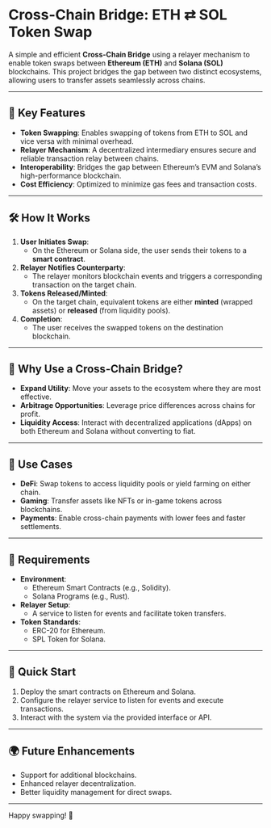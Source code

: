# Cross-Chain Bridge: ETH ⇄ SOL Token Swap

A simple and efficient **Cross-Chain Bridge** using a relayer mechanism to enable token swaps between **Ethereum (ETH)** and **Solana (SOL)** blockchains. This project bridges the gap between two distinct ecosystems, allowing users to transfer assets seamlessly across chains.

---

## 🌟 Key Features

- **Token Swapping**: Enables swapping of tokens from ETH to SOL and vice versa with minimal overhead.
- **Relayer Mechanism**: A decentralized intermediary ensures secure and reliable transaction relay between chains.
- **Interoperability**: Bridges the gap between Ethereum’s EVM and Solana’s high-performance blockchain.
- **Cost Efficiency**: Optimized to minimize gas fees and transaction costs.

---

## 🛠 How It Works

1. **User Initiates Swap**: 
   - On the Ethereum or Solana side, the user sends their tokens to a **smart contract**.
2. **Relayer Notifies Counterparty**: 
   - The relayer monitors blockchain events and triggers a corresponding transaction on the target chain.
3. **Tokens Released/Minted**:
   - On the target chain, equivalent tokens are either **minted** (wrapped assets) or **released** (from liquidity pools).
4. **Completion**: 
   - The user receives the swapped tokens on the destination blockchain.

---

## 🤔 Why Use a Cross-Chain Bridge?

- **Expand Utility**: Move your assets to the ecosystem where they are most effective.
- **Arbitrage Opportunities**: Leverage price differences across chains for profit.
- **Liquidity Access**: Interact with decentralized applications (dApps) on both Ethereum and Solana without converting to fiat.

---

## 🚀 Use Cases

- **DeFi**: Swap tokens to access liquidity pools or yield farming on either chain.
- **Gaming**: Transfer assets like NFTs or in-game tokens across blockchains.
- **Payments**: Enable cross-chain payments with lower fees and faster settlements.

---

## 📝 Requirements

- **Environment**:
  - Ethereum Smart Contracts (e.g., Solidity).
  - Solana Programs (e.g., Rust).
- **Relayer Setup**:
  - A service to listen for events and facilitate token transfers.
- **Token Standards**:
  - ERC-20 for Ethereum.
  - SPL Token for Solana.

---

## 🔧 Quick Start

1. Deploy the smart contracts on Ethereum and Solana.
2. Configure the relayer service to listen for events and execute transactions.
3. Interact with the system via the provided interface or API.

---

## 🌍 Future Enhancements

- Support for additional blockchains.
- Enhanced relayer decentralization.
- Better liquidity management for direct swaps.

---

Happy swapping! 🎉
